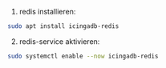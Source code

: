1. redis installieren:
```bash
sudo apt install icingadb-redis
```

2. redis-service aktivieren:
```bash
sudo systemctl enable --now icingadb-redis
```
